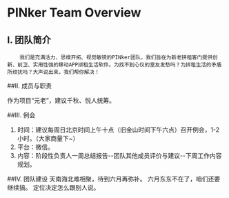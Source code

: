 # PINker Team Overview

## I. 团队简介

        我们是充满活力、思维开拓、视觉敏锐的PINker团队，我们旨在为新老拼租客门提供创新、前卫、实用性强的移动APP拼租生活软件。为找不到心仪的室友发愁吗？为拼租生活的矛盾所烦扰吗？大声说出来，我们帮你解决！

##II. 成员与职责

作为项目“元老”，建议千秋、悦人统筹。

##III. 例会

1. 时间：建议每周日北京时间上午十点（旧金山时间下午六点）召开例会，1-2小时。（大家商量下~）
2. 平台：微信。
3. 内容：阶段性负责人一周总结报告--团队其他成员评价与建议--下周工作内容规划。

##IV. 团队建设
天南海北难相聚，待到六月再弥补。
六月东东不在了，咱们还要继续搞。
定位决定怎么跟别人说。